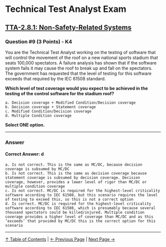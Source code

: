 # Technical Test Analyst Exam

## [TTA-2.8.1: Non-Safety-Related Systems](../2-white-box-test-techniques/2.8-selecting-a-white-box-test-technique.md#281-non-safety-related-systems)

### Question #9 (3 Points) - K4

You are the Technical Test Analyst working on the testing of software that will control the movement of the roof on a new national sports stadium that seats 100,000 spectators. A failure analysis has shown that if the software system fails it may cause the roof to break up and fall on the spectators. The government has requested that the level of testing for this software exceeds that required by the IEC 61508 standard.

**Which level of test coverage would you expect to be achieved in the testing of the control software for the stadium roof?**

    a. Decision coverage + Modified Condition/Decision coverage
    b. Decision coverage + Statement coverage
    c. Modified Condition/Decision coverage
    d. Multiple Condition coverage

**Select ONE option.**

---

### Answer

#### Correct Answer: d

    a. Is not correct. This is the same as MC/DC, because decision coverage is subsumed by MC/DC
    b. Is not correct. This is the same as decision coverage because statement coverage is subsumed by decision coverage. Decision
    coverage, however, provides a lower level of rigor than MC/DC or multiple condition coverage
    c. Is not correct. MC/DC is required for the highest-level criticality software according to IEC 61508, but this scenario requires the level of testing to exceed this, so this is not a correct option
    d. Is correct. MC/DC is required for the highest-level criticality software according to IEC 61508, which is presumably because several
    thousand spectators could be killed/injured. Multiple condition coverage provides a higher level of coverage than MC/DC and as this ‘exceeds’ that provided by MC/DC this is the correct option for this scenario

---

[↑ Table of Contents](../../README.md#table-of-contents) | [← Previous Page](question-8.md) | [Next Page →](question-10.md)
